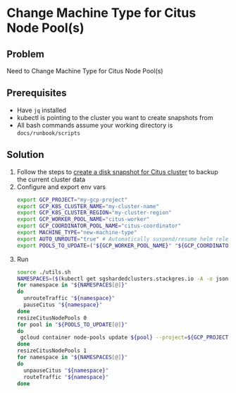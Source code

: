 # Change Machine Type for Citus Node Pool(s)

## Problem

Need to Change Machine Type for Citus Node Pool(s)

## Prerequisites

- Have `jq` installed
- kubectl is pointing to the cluster you want to create snapshots from
- All bash commands assume your working directory is `docs/runbook/scripts`

## Solution

1. Follow the steps to [create a disk snapshot for Citus cluster](./create-disk-snapshot-for-citus-cluster.md)
   to backup the current cluster data
2. Configure and export env vars
   ```bash
   export GCP_PROJECT="my-gcp-project"
   export GCP_K8S_CLUSTER_NAME="my-cluster-name"
   export GCP_K8S_CLUSTER_REGION="my-cluster-region"
   export GCP_WORKER_POOL_NAME="citus-worker"
   export GCP_COORDINATOR_POOL_NAME="citus-coordinator"
   export MACHINE_TYPE="new-machine-type"
   export AUTO_UNROUTE="true" # Automatically suspend/resume helm release and scale monitor 
   export POOLS_TO_UPDATE=("${GCP_WORKER_POOL_NAME}" "${GCP_COORDINATOR_POOL_NAME}")
   ```
3. Run
   ```bash
   source ./utils.sh
   NAMESPACES=($(kubectl get sgshardedclusters.stackgres.io -A -o jsonpath='{.items[*].metadata.namespace}'))
   for namespace in "${NAMESPACES[@]}"
   do
     unrouteTraffic "${namespace}"
     pauseCitus "${namespace}"
   done
   resizeCitusNodePools 0
   for pool in "${POOLS_TO_UPDATE[@]}"
   do
    gcloud container node-pools update ${pool} --project=${GCP_PROJECT} --cluster=${GCP_K8S_CLUSTER_NAME} --location=${GCP_K8S_CLUSTER_REGION} --machine-type=${MACHINE_TYPE}
   done
   resizeCitusNodePools 1
   for namespace in "${NAMESPACES[@]}"
   do
     unpauseCitus "${namespace}"
     routeTraffic "${namespace}"
   done
   ```
